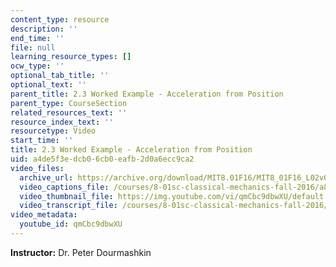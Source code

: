 ```yaml
---
content_type: resource
description: ''
end_time: ''
file: null
learning_resource_types: []
ocw_type: ''
optional_tab_title: ''
optional_text: ''
parent_title: 2.3 Worked Example - Acceleration from Position
parent_type: CourseSection
related_resources_text: ''
resource_index_text: ''
resourcetype: Video
start_time: ''
title: 2.3 Worked Example - Acceleration from Position
uid: a4de5f3e-dcb0-6cb0-eafb-2d0a6ecc9ca2
video_files:
  archive_url: https://archive.org/download/MIT8.01F16/MIT8_01F16_L02v03_360p.mp4
  video_captions_file: /courses/8-01sc-classical-mechanics-fall-2016/a86b031ad2cc577397afcefcd02da5d4_qmCbc9dbwXU.vtt
  video_thumbnail_file: https://img.youtube.com/vi/qmCbc9dbwXU/default.jpg
  video_transcript_file: /courses/8-01sc-classical-mechanics-fall-2016/66ad7408df2fef5c25c6b4f099c05112_qmCbc9dbwXU.pdf
video_metadata:
  youtube_id: qmCbc9dbwXU
---
```


**Instructor:** Dr. Peter Dourmashkin



